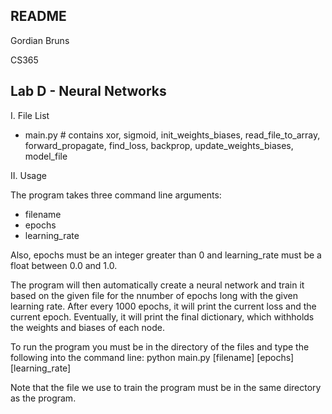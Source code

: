 README
------------------
Gordian Bruns

CS365

Lab D - Neural Networks
------------------

I. File List
 - main.py  # contains xor, sigmoid, init_weights_biases, read_file_to_array, forward_propagate, find_loss, backprop, update_weights_biases, model_file


II. Usage

The program takes three command line arguments:
  - filename
  - epochs
  - learning_rate

Also, epochs must be an integer greater than 0 and learning_rate must be a float between 0.0 and 1.0.

The program will then automatically create a neural network and train it based on the given file for the nnumber of epochs long with the given learning rate.
After every 1000 epochs, it will print the current loss and the current epoch.
Eventually, it will print the final dictionary, which withholds the weights and biases of each node.

To run the program you must be in the directory of the files and type the following into the command line:
python main.py [filename] [epochs] [learning_rate]

Note that the file we use to train the program must be in the same directory as the program.

